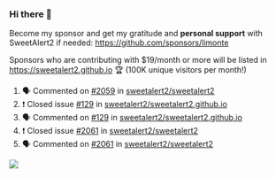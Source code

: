 ### Hi there 👋

Become my sponsor and get my gratitude and **personal support** with SweetAlert2 if needed: https://github.com/sponsors/limonte

Sponsors who are contributing with $19/month or more will be listed in https://sweetalert2.github.io 🏆 (100K unique visitors per month!)

<!--START_SECTION:activity-->
1. 🗣 Commented on [#2059](https://github.com//sweetalert2/sweetalert2/issues/2059) in [sweetalert2/sweetalert2](https://github.com//sweetalert2/sweetalert2)
2. ❗️ Closed issue [#129](https://github.com//sweetalert2/sweetalert2.github.io/issues/129) in [sweetalert2/sweetalert2.github.io](https://github.com//sweetalert2/sweetalert2.github.io)
3. 🗣 Commented on [#129](https://github.com//sweetalert2/sweetalert2.github.io/issues/129) in [sweetalert2/sweetalert2.github.io](https://github.com//sweetalert2/sweetalert2.github.io)
4. ❗️ Closed issue [#2061](https://github.com//sweetalert2/sweetalert2/issues/2061) in [sweetalert2/sweetalert2](https://github.com//sweetalert2/sweetalert2)
5. 🗣 Commented on [#2061](https://github.com//sweetalert2/sweetalert2/issues/2061) in [sweetalert2/sweetalert2](https://github.com//sweetalert2/sweetalert2)
<!--END_SECTION:activity-->

![](https://github-readme-stats.vercel.app/api?username=limonte&theme=vue&show_icons=true)
